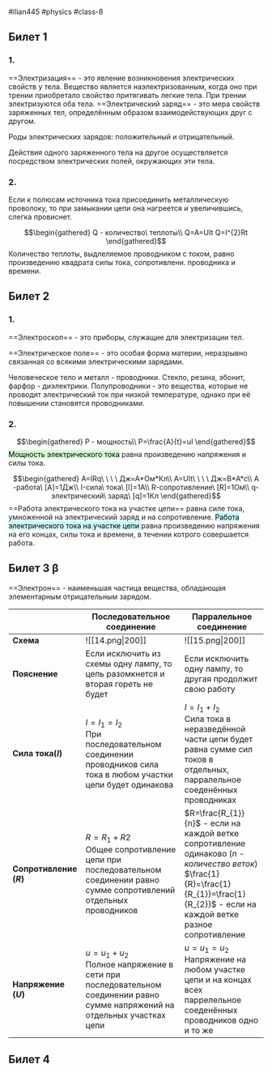 #ilian445 #physics #class-8 
## Билет 1
### 1.
==Электризация== - это явление возникновения электрических свойств у тела. Вещество является наэлектризованным, когда оно при трении приобретало свойство притягивать легкие тела. При трении электризуются оба тела.
==Электрический заряд== - это мера свойств заряженных тел, определённым образом взаимодействующих друг с другом.

Роды электрических зарядов: положительный и отрицательный.

Действия одного заряженного тела на другое осуществляется посредством электрических полей, окружающих эти тела.
### 2.
Если к полюсам источника тока присоединить металлическую проволоку, то при замыкании цепи она нагреется и увеличившись, слегка провиснет.

$$\begin{gathered}
Q - количество\ теплоты\\
Q=A=UIt
Q=I^{2}Rt
\end{gathered}$$
Количество теплоты, выдлеляемое проводником с током, равно произведению квадрата силы тока, сопротивлени. проводника и времени.
## Билет 2
### 1.
==Электроскоп== - это приборы, служащие для электризации тел.

==Электрическое поле== - это особая форма материи, неразрывно связанная со всякими электрическими зарядами.

Человеческое тело и металл - проводники.
Стекло, резина, эбонит, фарфор - диэлектрики.
Полупроводники - это вещества, которые не проводят электрический ток при низкой температуре, однако при её повышении становятся проводниками.
### 2.
$$\begin{gathered}
P - мощность\\
P=\frac{A}{t}=uI
\end{gathered}$$
<mark style="background: #BBFABBA6;">Мощность электрического тока</mark> равна произведению напряжения и силы тока.

$$\begin{gathered}
A=IRq\ \ \ \ Дж=А*Ом*Кл\\
A=UIt\ \ \ \ Дж=В*А*с\\
A -работа\ [A]=1Дж\\
I-сила\ тока\ [I]=1A\\
R-сопротивление\ [R]=1Ом\\
q-электрический\ заряд\ [q]=1Кл
\end{gathered}$$
==Работа электрического тока на участке цепи== равна силе тока, умноженной на электрический заряд и на сопротивление.
<mark style="background: #ABF7F7A6;">Работа электрического тока на участке цепи </mark>равна произведению напряжения на его концах, силы тока и времени, в течении котрого совершается работа.
## Билет 3 β
==Электрон== - наименьшая частица вещества, обладающая элементарным отрицательным зарядом.

|                         | Последовательное<br>соединение                                                                                                | Парралельное<br>соединение                                                                                                                                                               |
| ----------------------- | ----------------------------------------------------------------------------------------------------------------------------- | ---------------------------------------------------------------------------------------------------------------------------------------------------------------------------------------- |
| **Схема**               | ![[14.png\|200]]                                                                                                              | ![[15.png\|200]]                                                                                                                                                                         |
| **Пояснение**           | Если исключить из схемы одну лампу, то цепь разомкнется и вторая гореть не будет                                              | Если исключить одну лампу, то другая продолжит свою работу                                                                                                                               |
| **Сила тока($I$)**      | $I=I_{1}=I_{2}$<br>При последовательном соединении проводников сила тока в любом участки цепи будет одинакова                 | $I=I_{1}+I_{2}$<br>Сила тока в неразведённой части цепи будет равна сумме сил токов в отдельных, парралельное соеденённых проводниках                                                    |
| **Сопротивление ($R$)** | $R=R_{1}+R{2}$<br>Общее сопротивление цепи при последовательном соединении равно сумме сопротивлений отдельных проводников    | $R=\frac{R_{1}}{n}$ - если на каждой ветке сопротивление одинаково (*n - количество веток*)<br>$\frac{1}{R}=\frac{1}{R_{1}}=\frac{1}{R_{2}}$ - если на каждой ветке разное сопротивление |
| **Напряжение ($U$)**    | $u=u_{1}+u_{2}$<br>Полное напряжение в сети при последовательном соединении равно сумме напряжений на отдельных участках цепи | $u=u_{1}=u_{2}$<br>Напряжение на любом участке цепи и на концах всех паррелельное соеденённых проводников одно и то же                                                                   |
## Билет 4
